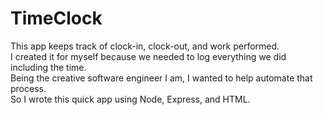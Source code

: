 # TimeClock
This app keeps track of clock-in, clock-out, and work performed. </br>
I created it for myself because we needed to log everything we did including the time. </br>
Being the creative software engineer I am, I wanted to help automate that process.</br>
So I wrote this quick app using Node, Express, and HTML. 
